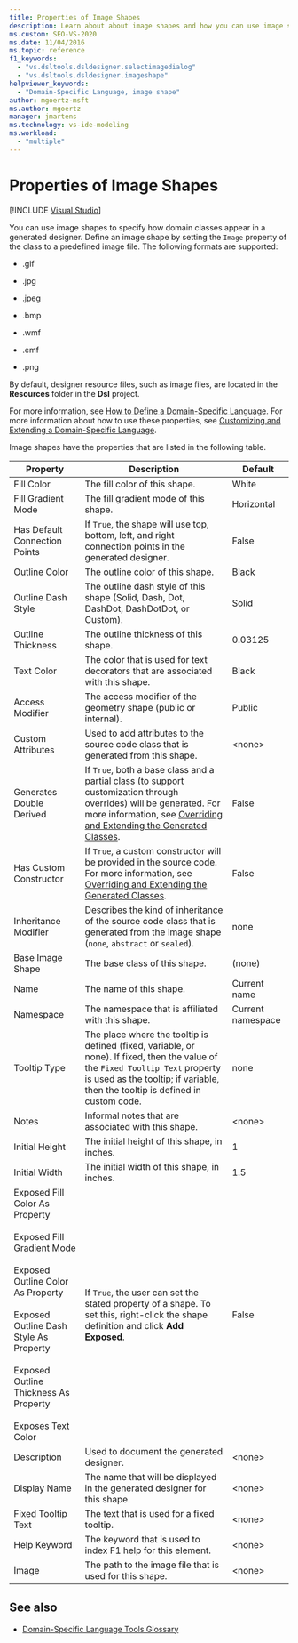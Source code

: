 ```yaml
---
title: Properties of Image Shapes
description: Learn about about image shapes and how you can use image shapes to specify how domain classes appear in a generated designer.
ms.custom: SEO-VS-2020
ms.date: 11/04/2016
ms.topic: reference
f1_keywords:
  - "vs.dsltools.dsldesigner.selectimagedialog"
  - "vs.dsltools.dsldesigner.imageshape"
helpviewer_keywords:
  - "Domain-Specific Language, image shape"
author: mgoertz-msft
ms.author: mgoertz
manager: jmartens
ms.technology: vs-ide-modeling
ms.workload:
  - "multiple"
---
```

# Properties of Image Shapes

 [!INCLUDE [Visual Studio](~/includes/applies-to-version/vs-not-mac.md)]

You can use image shapes to specify how domain classes appear in a generated designer. Define an image shape by setting the `Image` property of the class to a predefined image file. The following formats are supported:

- .gif

- .jpg

- .jpeg

- .bmp

- .wmf

- .emf

- .png

By default, designer resource files, such as image files, are located in the **Resources** folder in the **Dsl** project.

For more information, see [How to Define a Domain-Specific Language](../modeling/how-to-define-a-domain-specific-language.md). For more information about how to use these properties, see [Customizing and Extending a Domain-Specific Language](../modeling/customizing-and-extending-a-domain-specific-language.md).

Image shapes have the properties that are listed in the following table.

|Property|Description|Default|
|-|-|-|
|Fill Color|The fill color of this shape.|White|
|Fill Gradient Mode|The fill gradient mode of this shape.|Horizontal|
|Has Default Connection Points|If `True`, the shape will use top, bottom, left, and right connection points in the generated designer.|False|
|Outline Color|The outline color of this shape.|Black|
|Outline Dash Style|The outline dash style of this shape (Solid, Dash, Dot, DashDot, DashDotDot, or Custom).|Solid|
|Outline Thickness|The outline thickness of this shape.|0.03125|
|Text Color|The color that is used for text decorators that are associated with this shape.|Black|
|Access Modifier|The access modifier of the geometry shape (public or internal).|Public|
|Custom Attributes|Used to add attributes to the source code class that is generated from this shape.|\<none>|
|Generates Double Derived|If `True`, both a base class and a partial class (to support customization through overrides) will be generated. For more information, see [Overriding and Extending the Generated Classes](../modeling/overriding-and-extending-the-generated-classes.md).|False|
|Has Custom Constructor|If `True`, a custom constructor will be provided in the source code. For more information, see [Overriding and Extending the Generated Classes](../modeling/overriding-and-extending-the-generated-classes.md).|False|
|Inheritance Modifier|Describes the kind of inheritance of the source code class that is generated from the image shape (`none`, `abstract` or `sealed`).|none|
|Base Image Shape|The base class of this shape.|(none)|
|Name|The name of this shape.|Current name|
|Namespace|The namespace that is affiliated with this shape.|Current namespace|
|Tooltip Type|The place where the tooltip is defined (fixed, variable, or none). If fixed, then the value of the `Fixed Tooltip Text` property is used as the tooltip; if variable, then the tooltip is defined in custom code.|none|
|Notes|Informal notes that are associated with this shape.|\<none>|
|Initial Height|The initial height of this shape, in inches.|1|
|Initial Width|The initial width of this shape, in inches.|1.5|
|Exposed Fill Color As Property<br /><br /> Exposed Fill Gradient Mode<br /><br /> Exposed Outline Color As Property<br /><br /> Exposed Outline Dash Style As Property<br /><br /> Exposed Outline Thickness As Property<br /><br /> Exposes Text Color|If `True`, the user can set the stated property of a shape. To set this, right-click the shape definition and click **Add Exposed**.|False|
|Description|Used to document the generated designer.|\<none>|
|Display Name|The name that will be displayed in the generated designer for this shape.|\<none>|
|Fixed Tooltip Text|The text that is used for a fixed tooltip.|\<none>|
|Help Keyword|The keyword that is used to index F1 help for this element.|\<none>|
|Image|The path to the image file that is used for this shape.|\<none>|

## See also

- [Domain-Specific Language Tools Glossary](/previous-versions/bb126564(v=vs.100))